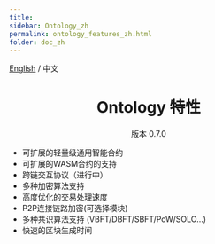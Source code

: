 ```yaml
---
title: 
sidebar: Ontology_zh
permalink: ontology_features_zh.html
folder: doc_zh
---
```


[English](./ontology_features_en.html) / 中文

<h1 align="center">Ontology 特性</h1>
<p align="center" class="version">版本 0.7.0 </p>

* 可扩展的轻量级通用智能合约
* 可扩展的WASM合约的支持
* 跨链交互协议（进行中）
* 多种加密算法支持 
* 高度优化的交易处理速度
* P2P连接链路加密(可选择模块)
* 多种共识算法支持 (VBFT/DBFT/SBFT/PoW/SOLO...)
* 快速的区块生成时间
